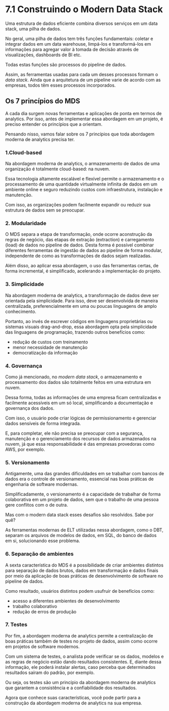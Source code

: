 # 7.1 Construindo o Modern Data Stack

Uma estrutura de dados eficiente combina diversos serviços em um data stack, uma pilha de dados.

No geral, uma pilha de dados tem três funções fundamentais: coletar e integrar dados em um data warehouse, limpá-los e transformá-los em informações para agregar valor à tomada de decisão através de visualizações, dashboards de BI etc.

Todas estas funções são processos do pipeline de dados.

Assim, as ferramentas usadas para cada um desses processos formam o *data stack*. Ainda que a arquitetura de um pipeline varie de acordo com as empresas, todos têm esses processos incorporados.

## Os 7 princípios do MDS

A cada dia surgem novas ferramentas e aplicações de ponta em termos de analytics. Por isso, antes de implementar essa abordagem em um projeto, é preciso entender os princípios que a orientam.

Pensando nisso, vamos falar sobre os 7 princípios que toda abordagem moderna de analytics precisa ter.

### 1.Cloud-based

Na abordagem moderna de analytics, o armazenamento de dados de uma organização é totalmente cloud-based: na nuvem.

Essa tecnologia altamente escalável e flexível permite o armazenamento e o processamento de uma quantidade virtualmente infinita de dados em um ambiente online e seguro reduzindo custos com infraestrutura, instalação e manutenção.

Com isso, as organizações podem facilmente expandir ou reduzir sua estrutura de dados sem se preocupar.

### 2. Modularidade

O MDS separa a etapa de transformação, onde ocorre aconstrução da regras de negócio, das etapas de extração (extraction) e carregamento (load) de dados no pipeline de dados. Desta forma é possível combinar diferentes ferramentas de ingestão de dados ao pipeline de forma modular, independente de como as transformações de dados sejam realizadas.

Além disso, ao aplicar essa abordagem, o uso das ferramentas certas, de forma incremental, é simplificado, acelerando a implementação do projeto.

### 3. Simplicidade

Na abordagem moderna de analytics, a transformação de dados deve ser orientada pela simplicidade. Para isso, deve ser desenvolvida de maneira centralizada, preferencialmente em uma ou poucas linguagens de amplo conhecimento.

Portanto, ao invés de escrever códigos em linguagens proprietárias ou sistemas visuais drag-and-drop, essa abordagem opta pela simplicidade das linguagens de programação, trazendo outros benefícios como:

* redução de custos com treinamento
* menor necessidade de manutenção
* democratização da informação
### 4. Governança

Como já mencionado, no *modern data stack*, o armazenamento e processamento dos dados são totalmente feitos em uma estrutura em nuvem.

Dessa forma, todas as informações de uma empresa ficam centralizadas e facilmente acessíveis em um só local, simplificando a documentação e governança dos dados.

Com isso, o usuário pode criar lógicas de permissionamento e gerenciar dados sensíveis de forma integrada.

E, para completar, ele não precisa se preocupar com a segurança, manutenção e o gerenciamento dos recursos de dados armazenados na nuvem, já que essa responsabilidade é das empresas provedoras como AWS, por exemplo.

### 5. Versionamento

Antigamente, uma das grandes dificuldades em se trabalhar com bancos de dados era o controle de versionamento, essencial nas boas práticas de engenharia de software modernas.

Simplificadamente, o versionamento é a capacidade de trabalhar de forma colaborativa em um projeto de dados, sem que o trabalho de uma pessoa gere conflitos com o de outra.

Mas com o modern data stack esses desafios são resolvidos. Sabe por quê?

As ferramentas modernas de ELT utilizadas nessa abordagem, como o DBT, separam os arquivos de modelos de dados, em SQL, do banco de dados em si, solucionando esse problema.

### 6. Separação de ambientes

A sexta característica do MDS é a possibilidade de criar ambientes distintos para separação de dados brutos, dados em transformação e dados finais por meio da aplicação de boas práticas de desenvolvimento de software no pipeline de dados.

Como resultado, usuários distintos podem usufruir de benefícios como:

* acesso a diferentes ambientes de desenvolvimento
* trabalho colaborativo
* redução de erros de produção
### 7. Testes

Por fim, a abordagem moderna de analytics permite a centralização de boas práticas também de testes no projeto de dados, assim como ocorre em projetos de software modernos.

Com um sistema de testes, o analista pode verificar se os dados, modelos e as regras de negócio estão dando resultados consistentes. E, diante dessa informação, ele poderá instalar alertas, caso perceba que determinados resultados saíram do padrão, por exemplo.

Ou seja, os testes são um princípio da abordagem moderna de analytics que garantem a consistência e a confiabilidade dos resultados.

Agora que conhece suas características, você pode partir para a construção da abordagem moderna de analytics na sua empresa.

